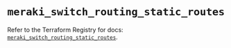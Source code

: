 # `meraki_switch_routing_static_routes`

Refer to the Terraform Registry for docs: [`meraki_switch_routing_static_routes`](https://registry.terraform.io/providers/ciscodevnet/meraki/1.7.1/docs/resources/switch_routing_static_routes).
